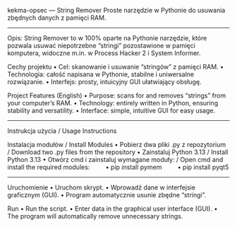kekma-opsec — String Remover
Proste narzędzie w Pythonie do usuwania zbędnych danych z pamięci RAM.

-------------------------------------------------------------------------------------------------------------------------------------------------------------------------------------------------------------------------------------------------------------------------------

Opis:
String Remover to w 100% oparte na Pythonie narzędzie, które pozwala usuwać niepotrzebne “stringi” pozostawione w pamięci komputera, widoczne m.in. w Process Hacker 2 i System Informer.

Cechy projektu
• Cel: skanowanie i usuwanie “stringów” z pamięci RAM.
• Technologia: całość napisana w Pythonie, stabilne i uniwersalne rozwiązanie.
• Interfejs: prosty, intuicyjny GUI ułatwiający obsługę.

Project Features (English)
• Purpose: scans for and removes “strings” from your computer’s RAM.
• Technology: entirely written in Python, ensuring stability and versatility.
• Interface: simple, intuitive GUI for easy usage.

-------------------------------------------------------------------------------------------------------------------------------------------------------------------------------------------------------------------------------------------------------------------------------

Instrukcja użycia / Usage Instructions

Instalacja modułów / Install Modules
• Pobierz dwa pliki .py z repozytorium / Download two .py files from the repository
• Zainstaluj Python 3.13 / Install Python 3.13
• Otwórz cmd i zainstaluj wymagane moduły: / Open cmd and install the required modules:
  
• pip install pymem
  
• pip install pyqt5
  
-------------------------------------------------------------------------------------------------------------------------------------------------------------------------------------------------------------------------------------------------------------------------------

Uruchomienie
• Uruchom skrypt.
• Wprowadź dane w interfejsie graficznym (GUI).
• Program automatycznie usunie zbędne “stringi”.

Run
• Run the script.
• Enter data in the graphical user interface (GUI).
• The program will automatically remove unnecessary strings.
